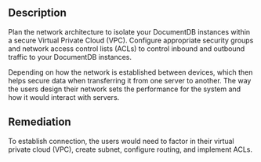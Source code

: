 ## Description

Plan the network architecture to isolate your DocumentDB instances within a secure Virtual Private Cloud (VPC). Configure appropriate security groups and network access control lists (ACLs) to control inbound and outbound traffic to your DocumentDB instances.

Depending on how the network is established between devices, which then helps secure data when transferring it from one server to another. The way the users design their network sets the performance for the system and how it would interact with servers.

## Remediation

To establish connection, the users would need to factor in their virtual private cloud (VPC), create subnet, configure routing, and implement ACLs.